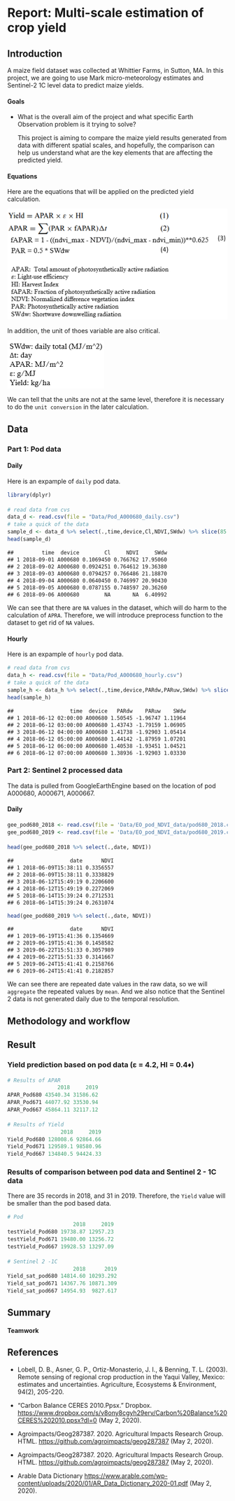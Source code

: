 Report: Multi-scale estimation of crop yield
================

## Introduction

A maize field dataset was collected at Whittier Farms, in Sutton, MA. In
this project, we are going to use Mark micro-meteorology estimates and
Sentinel-2 1C level data to predict maize yields.

#### Goals

  - What is the overall aim of the project and what specific Earth
    Observation problem is it trying to solve?
    
    This project is aiming to compare the maize yield results generated
    from data with different spatial scales, and hopefully, the
    comparison can help us understand what are the key elements that are
    affecting the predicted yield.

#### Equations

Here are the equations that will be applied on the predicted yield
calculation.

![](../Docs/figures/Equations.png)

In addition, the unit of thoes variable are also critical.

![](../Docs/figures/Units.PNG)

We can tell that the units are not at the same level, therefore it is
necessary to do the `unit conversion` in the later calculation.

## Data

### Part 1: Pod data

#### Daily

Here is an expample of `daily` pod data.

``` r
library(dplyr)

# read data from cvs
data_d <- read.csv(file = "Data/Pod_A000680_daily.csv")
# take a quick of the data 
sample_d <- data_d %>% select(.,time,device,Cl,NDVI,SWdw) %>% slice(85:95)
head(sample_d)
```

    ##         time  device        Cl     NDVI     SWdw
    ## 1 2018-09-01 A000680 0.1069450 0.766762 17.95060
    ## 2 2018-09-02 A000680 0.0924251 0.764612 19.36380
    ## 3 2018-09-03 A000680 0.0794257 0.766486 21.18870
    ## 4 2018-09-04 A000680 0.0640450 0.746997 20.90430
    ## 5 2018-09-05 A000680 0.0787155 0.748597 20.36260
    ## 6 2018-09-06 A000680        NA       NA  6.40992

We can see that there are `NA` values in the dataset, which will do harm
to the calculation of `APRA`. Therefore, we will introduce preprocess
function to the dataset to get rid of `NA` values.

#### Hourly

Here is an expample of `hourly` pod data.

``` r
# read data from cvs
data_h <- read.csv(file = "Data/Pod_A000680_hourly.csv")
# take a quick of the data 
sample_h <- data_h %>% select(.,time,device,PARdw,PARuw,SWdw) %>% slice(85:95)
head(sample_h)
```

    ##                  time  device   PARdw    PARuw    SWdw
    ## 1 2018-06-12 02:00:00 A000680 1.50545 -1.96747 1.11964
    ## 2 2018-06-12 03:00:00 A000680 1.43743 -1.79159 1.06905
    ## 3 2018-06-12 04:00:00 A000680 1.41738 -1.92903 1.05414
    ## 4 2018-06-12 05:00:00 A000680 1.44142 -1.87959 1.07201
    ## 5 2018-06-12 06:00:00 A000680 1.40538 -1.93451 1.04521
    ## 6 2018-06-12 07:00:00 A000680 1.38936 -1.92903 1.03330

### Part 2: Sentinel 2 processed data

The data is pulled from GoogleEarthEngine based on the location of pod
A000680, A000671, A000667.

#### Daily

``` r
gee_pod680_2018 <- read.csv(file = 'Data/EO_pod_NDVI_data/pod680_2018.csv')
gee_pod680_2019 <- read.csv(file = 'Data/EO_pod_NDVI_data/pod680_2019.csv')

head(gee_pod680_2018 %>% select(.,date, NDVI))
```

    ##                  date      NDVI
    ## 1 2018-06-09T15:38:11 0.3356557
    ## 2 2018-06-09T15:38:11 0.3338829
    ## 3 2018-06-12T15:49:19 0.2206600
    ## 4 2018-06-12T15:49:19 0.2272069
    ## 5 2018-06-14T15:39:24 0.2712531
    ## 6 2018-06-14T15:39:24 0.2631074

``` r
head(gee_pod680_2019 %>% select(.,date, NDVI))
```

    ##                  date      NDVI
    ## 1 2019-06-19T15:41:36 0.1354669
    ## 2 2019-06-19T15:41:36 0.1458582
    ## 3 2019-06-22T15:51:33 0.3057989
    ## 4 2019-06-22T15:51:33 0.3141667
    ## 5 2019-06-24T15:41:41 0.2158766
    ## 6 2019-06-24T15:41:41 0.2182857

We can see there are repeated date values in the raw data, so we will
`aggregate` the repeated values by `mean`. And we also notice that the
Sentinel 2 data is not generated daily due to the temporal resolution.

## Methodology and workflow

## Result

### Yield prediction based on pod data (ε = 4.2, HI = 0.4♦)

``` r
# Results of APAR
                2018     2019
APAR_Pod680 43540.34 31586.62
APAR_Pod671 44077.92 33530.94
APAR_Pod667 45864.11 32117.12

# Results of Yield 
                 2018     2019
Yield_Pod680 128008.6 92864.66
Yield_Pod671 129589.1 98580.96
Yield_Pod667 134840.5 94424.33
```

### Results of comparison between pod data and Sentinel 2 - 1C data

There are 35 records in 2018, and 31 in 2019. Therefore, the `Yield`
value will be smaller than the pod based data.

``` r
# Pod
                     2018     2019
testYield_Pod680 19738.87 12957.23
testYield_Pod671 19480.00 13256.72
testYield_Pod667 19928.53 13297.09

# Sentinel 2 -1C
                     2018      2019
Yield_sat_pod680 14814.60 10293.292
Yield_sat_pod671 14367.76 10871.309
Yield_sat_pod667 14954.93  9827.617
```

## Summary

#### Teamwork

## References

  - Lobell, D. B., Asner, G. P., Ortiz-Monasterio, J. I., & Benning, T.
    L. (2003). Remote sensing of regional crop production in the Yaqui
    Valley, Mexico: estimates and uncertainties. Agriculture, Ecosystems
    & Environment, 94(2), 205-220.

  - “Carbon Balance CERES 2010.Ppsx.” Dropbox.
    <https://www.dropbox.com/s/v8ony8cgyh29erv/Carbon%20Balance%20CERES%202010.ppsx?dl=0>
    (May 2, 2020).

  - Agroimpacts/Geog287387. 2020. Agricultural Impacts Research Group.
    HTML. <https://github.com/agroimpacts/geog287387> (May 2, 2020).

  - Agroimpacts/Geog287387. 2020. Agricultural Impacts Research Group.
    HTML. <https://github.com/agroimpacts/geog287387> (May 2, 2020).

  - Arable Data Dictionary
    <https://www.arable.com/wp-content/uploads/2020/01/AR_Data_Dictionary_2020-01.pdf>
    (May 2, 2020).
